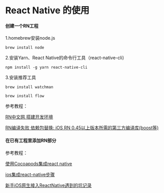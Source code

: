 # React Native 的使用



#### 创建一个RN工程

1.homebrew安装node.js

`brew install node`

2.安装Yarn、React Native的命令行工具（react-native-cli）

`npm install -g yarn react-native-cli`

3.安装推荐工具

`brew install watchman`

`brew install flow`



参考教程：

[RN中文网 搭建开发环境](https://reactnative.cn/docs/0.48/getting-started.html#content)

[RN编译失败 依赖包替换: iOS RN 0.45以上版本所需的第三方编译库(boost等)](http://bbs.reactnative.cn/topic/4301/ios-rn-0-45以上版本所需的第三方编译库-boost等)



#### 在已有工程里添加RN部分



参考教程：

[使用Cocoapods集成react native](http://www.jianshu.com/p/c738dc11d867)

[ios集成react-native步骤](http://blog.csdn.net/u011171043/article/details/71773577)

[新手iOS原生接入ReactNative遇到的坑记录](http://www.jianshu.com/p/b182722df7a5)

















